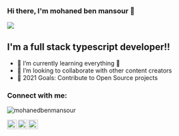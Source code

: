 ### Hi there, I'm mohaned ben mansour  👋
![](https://komarev.com/ghpvc/?username=mohanedbenmansour)

## I'm a full stack typescript developer!!


- 🌱 I’m currently learning everything 🤣
- 👯 I’m looking to collaborate with other content creators
- 🥅 2021 Goals: Contribute to Open Source projects

### Connect with me:
<p align="left"> <img src="https://komarev.com/ghpvc/?username=mohanedbenmansour&label=Views&color=blue&style=plastic" alt="mohanedbenmansour" /> </p>


<a href="https://www.linkedin.com/in/mohaned-benmansour">
  <img align="left" alt="mohaned's Linkdein" width="22px" src="https://cdn.jsdelivr.net/npm/simple-icons@v3/icons/linkedin.svg" />
</a>
<a href="https://github.com/mohanedbenmansour">
  <img align="left" alt="mohaned's Github" width="22px" src="https://cdn.jsdelivr.net/npm/simple-icons@v3/icons/github.svg" />
</a>
<a href="https://www.facebook.com/deadlyflourishh">
  <img align="left" alt="mohaned's Facebook" width="22px" src="https://cdn.jsdelivr.net/npm/simple-icons@v3/icons/facebook.svg" />
</a>


<br/>
<br/>
